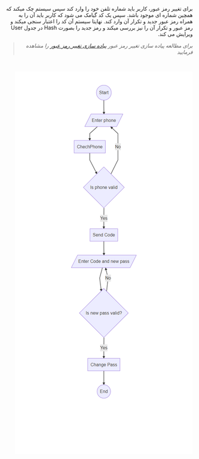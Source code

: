 <div align="right" dir="rtl">

برای تغییر رمز عبور، کاربر باید شماره تلفن خود را وارد کند سپس سیستم چک میکند که همچین شماره ای موجود باشد. سپس یک کد گیامک می شود که کاربر باید آن را به همراه رمز عبور جدید و تکرار آن وارد کند. نهایتا سیستم آن کد را اعتبار سنجی میکند و رمز عبور و تکرار آن را نیز بررسی میکند و رمز جدید را بصورت Hash در جدول User ویرایش می کند.


> *برای مطالعه پیاده سازی تغییر رمز عبور [پیاده سازی تغییر رمز عبور](./ChangePasswordBussiness.md) را مشاهده فرمایید*

<br>

![](./ChangePassChart.png)

</div>